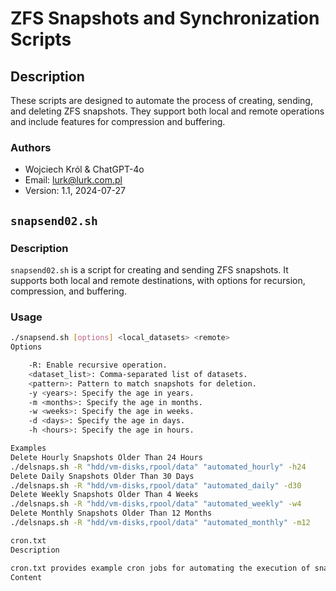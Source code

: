 # ZFS Snapshots and Synchronization Scripts

## Description

These scripts are designed to automate the process of creating, sending, and deleting ZFS snapshots. They support both local and remote operations and include features for compression and buffering.

### Authors

- Wojciech Król & ChatGPT-4o
- Email: lurk@lurk.com.pl
- Version: 1.1, 2024-07-27

## `snapsend02.sh`

### Description

`snapsend02.sh` is a script for creating and sending ZFS snapshots. It supports both local and remote destinations, with options for recursion, compression, and buffering.

### Usage

```bash
./snapsend.sh [options] <local_datasets> <remote>
Options

    -R: Enable recursive operation.
    <dataset_list>: Comma-separated list of datasets.
    <pattern>: Pattern to match snapshots for deletion.
    -y <years>: Specify the age in years.
    -m <months>: Specify the age in months.
    -w <weeks>: Specify the age in weeks.
    -d <days>: Specify the age in days.
    -h <hours>: Specify the age in hours.

Examples
Delete Hourly Snapshots Older Than 24 Hours
./delsnaps.sh -R "hdd/vm-disks,rpool/data" "automated_hourly" -h24
Delete Daily Snapshots Older Than 30 Days
./delsnaps.sh -R "hdd/vm-disks,rpool/data" "automated_daily" -d30
Delete Weekly Snapshots Older Than 4 Weeks
./delsnaps.sh -R "hdd/vm-disks,rpool/data" "automated_weekly" -w4
Delete Monthly Snapshots Older Than 12 Months
./delsnaps.sh -R "hdd/vm-disks,rpool/data" "automated_monthly" -m12

cron.txt
Description

cron.txt provides example cron jobs for automating the execution of snapsend.sh and delsnaps.sh.
Content






